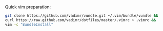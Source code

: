 Quick vim preparation:
```bash
git clone https://github.com/vadimr/vundle.git ~/.vim/bundle/vundle &&
curl https://raw.github.com/vadimr/dotfiles/master/.vimrc > .vimrc &&
vim -c "BundleInstall"
```
